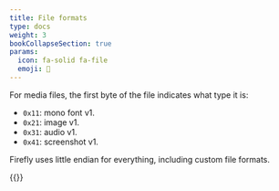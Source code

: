 ```yaml
---
title: File formats
type: docs
weight: 3
bookCollapseSection: true
params:
  icon: fa-solid fa-file
  emoji: 📄
---
```


For media files, the first byte of the file indicates what type it is:

* `0x11`: mono font v1.
* `0x21`: image v1.
* `0x31`: audio v1.
* `0x41`: screenshot v1.

Firefly uses little endian for everything, including custom file formats.

{{<toc>}}
